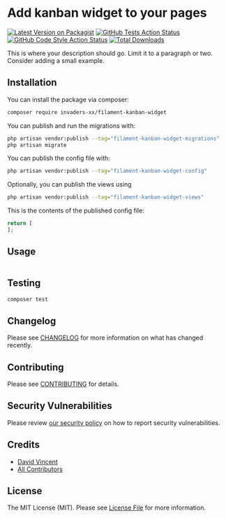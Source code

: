# Add kanban widget to your pages

[![Latest Version on Packagist](https://img.shields.io/packagist/v/invaders-xx/filament-kanban-widget.svg?style=flat-square)](https://packagist.org/packages/invaders-xx/filament-kanban-widget)
[![GitHub Tests Action Status](https://img.shields.io/github/workflow/status/invaders-xx/filament-kanban-widget/run-tests?label=tests)](https://github.com/invaders-xx/filament-kanban-widget/actions?query=workflow%3Arun-tests+branch%3Amain)
[![GitHub Code Style Action Status](https://img.shields.io/github/workflow/status/invaders-xx/filament-kanban-widget/Check%20&%20fix%20styling?label=code%20style)](https://github.com/invaders-xx/filament-kanban-widget/actions?query=workflow%3A"Check+%26+fix+styling"+branch%3Amain)
[![Total Downloads](https://img.shields.io/packagist/dt/invaders-xx/filament-kanban-widget.svg?style=flat-square)](https://packagist.org/packages/invaders-xx/filament-kanban-widget)



This is where your description should go. Limit it to a paragraph or two. Consider adding a small example.

## Installation

You can install the package via composer:

```bash
composer require invaders-xx/filament-kanban-widget
```

You can publish and run the migrations with:

```bash
php artisan vendor:publish --tag="filament-kanban-widget-migrations"
php artisan migrate
```

You can publish the config file with:

```bash
php artisan vendor:publish --tag="filament-kanban-widget-config"
```

Optionally, you can publish the views using

```bash
php artisan vendor:publish --tag="filament-kanban-widget-views"
```

This is the contents of the published config file:

```php
return [
];
```

## Usage

```php

```

## Testing

```bash
composer test
```

## Changelog

Please see [CHANGELOG](CHANGELOG.md) for more information on what has changed recently.

## Contributing

Please see [CONTRIBUTING](.github/CONTRIBUTING.md) for details.

## Security Vulnerabilities

Please review [our security policy](../../security/policy) on how to report security vulnerabilities.

## Credits

- [David Vincent](https://github.com/invaders-xx)
- [All Contributors](../../contributors)

## License

The MIT License (MIT). Please see [License File](LICENSE.md) for more information.
